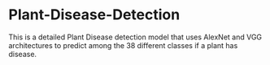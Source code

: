 # Plant-Disease-Detection
This is a detailed Plant Disease detection model that uses AlexNet and VGG architectures to predict among the 38 different classes if a plant has disease. 
